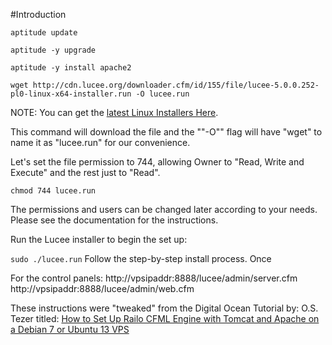 #Introduction

`aptitude update`

`aptitude -y upgrade`

`aptitude -y install apache2`

`wget http://cdn.lucee.org/downloader.cfm/id/155/file/lucee-5.0.0.252-pl0-linux-x64-installer.run -O lucee.run`

NOTE: You can get the [latest Linux Installers Here](http://lucee.org/downloads.html).

This command will download the file and the ""-O"" flag will have "wget" to name it as "lucee.run" for our convenience.

Let's set the file permission to 744, allowing Owner to "Read, Write and Execute" and the rest just to "Read".

`chmod 744 lucee.run`

The permissions and users can be changed later according to your needs. Please see the documentation for the instructions.

Run the Lucee installer to begin the set up:

`sudo ./lucee.run`
Follow the step-by-step install process.  Once 

For the control panels:
http://vpsipaddr:8888/lucee/admin/server.cfm
http://vpsipaddr:8888/lucee/admin/web.cfm

These instructions were "tweaked" from the Digital Ocean Tutorial by: O.S. Tezer titled: [How to Set Up Railo CFML Engine with Tomcat and Apache on a Debian 7 or Ubuntu 13 VPS](https://www.digitalocean.com/community/tutorials/how-to-set-up-railo-cfml-engine-with-tomcat-and-apache-on-a-debian-7-or-ubuntu-13-vps)
